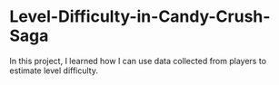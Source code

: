 # Level-Difficulty-in-Candy-Crush-Saga
In this project, I learned how I can use data collected from players to estimate level difficulty.

